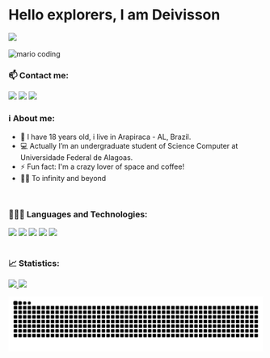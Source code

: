 <h1>Hello explorers, I am Deivisson</h1>


[![](https://visitcount.itsvg.in/api?id=Deivisson-dev&icon=0&color=11)](https://visitcount.itsvg.in)

<div>
  <img
    src="https://i.imgur.com/1ZvVkDc.gif" 
    alt="mario coding"
    />
</div>


<div>
    <h3>📫 Contact me:</h3>
	    <a href="https://www.instagram.com/deivisson.dev/" target="_blank"><img src="https://img.shields.io/badge/-Instagram-%23E4405F?style=for-the-badge&logo=instagram&logoColor=white" target="_blank"></a>
	    <a href = "mailto:deivisson.profissional@gmail.com"><img src="https://img.shields.io/badge/Gmail-D14836?style=for-the-badge&logo=gmail&logoColor=white" target="_blank"></a>
	    <a href="https://linkedin.com/in/deivisson-rocha741" target="_blank"><img src="https://img.shields.io/badge/-LinkedIn-%230077B5?style=for-the-badge&logo=linkedin&logoColor=white" target="_blank"></a>
</div>
<h3>ℹ️ About me:</h3>
<div>
	<ul>
		<li> 👤 I have 18 years old, i live in Arapiraca - AL, Brazil.</li>
		<li> 💻 Actually I’m an undergraduate student of Science Computer at Universidade Federal de Alagoas.</li>
		<li> ⚡ Fun fact: I'm a crazy lover of space and coffee!</li>
		<li> 🚀✨ To infinity and beyond</li>
	</ul>
</div>
</br>

<h3>👨🏽‍💻 Languages and Technologies:</h3>
<div>
	 <img src="https://img.shields.io/badge/HTML5-E34F26?style=for-the-badge&logo=html5&logoColor=white">
	 <img src="https://img.shields.io/badge/CSS3-1572B6?style=for-the-badge&logo=css3&logoColor=white">
	 <img src="https://img.shields.io/badge/JavaScript-F7DF1E?style=for-the-badge&logo=javascript&logoColor=black">
	 <img src="https://img.shields.io/badge/Node.js-43853D?style=for-the-badge&logo=node.js&logoColor=white">
	 <img src="https://img.shields.io/badge/Git-E34F26?style=for-the-badge&logo=git&logoColor=white">
</div>
</br>
<h3>📈 Statistics:</h3>
<div>
<div>
 <a href="https://github.com/marcovicar">
 <img height="180em" src="https://github-readme-stats.vercel.app/api?username=Deivisson-dev&show_icons=true&theme=aura&include_all_commits=true&count_private=true"/>
 <img height="180em" src="https://github-readme-stats.vercel.app/api/top-langs/?username=Deivisson-dev&layout=compact&langs_count=7&theme=aura"/>
</div>
</div>
	
![Snake animation](https://github.com/Deivisson-dev/Deivisson-dev/blob/output/github-contribution-grid-snake.svg)
